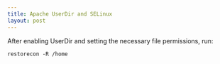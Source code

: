 ```yaml
---
title: Apache UserDir and SELinux
layout: post
---
```

After enabling UserDir and setting the necessary file permissions, run:
```
restorecon -R /home
```
